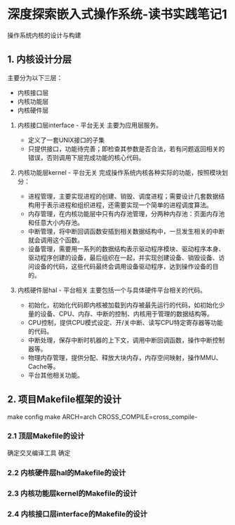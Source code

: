 # 深度探索嵌入式操作系统-读书实践笔记1
操作系统内核的设计与构建

## 1. 内核设计分层
主要分为以下三层：
- 内核接口层
- 内核功能层
- 内核硬件层

1. 内核接口层interface - 平台无关
主要为应用层服务。
	- 定义了一套UNIX接口的子集
	- 只提供接口，功能待完善；即检查其参数是否合法，若有问题返回相关的错误，否则调用下层完成功能的核心代码。

2. 内核功能层kernel - 平台无关
完成操作系统内核各种实际的功能，按照模块划分：
	- 进程管理，主要实现进程的创建、销毁、调度进程；需要设计几套数据结构用于表示进程和组织进程，还需要实现一个简单的进程调度算法。
	- 内存管理，在内核功能层中只有内存池管理，分两种内存池：页面内存池和任意大小内存池。
	- 中断管理，将中断回调函数安插到相关数据结构中，一旦发生相关的中断就会调用这个函数。
	- 设备管理，需要用一系列的数据结构表示驱动程序模块、驱动程序本身、驱动程序创建的设备，最后组织在一起，并实现创建设备、销毁设备、访问设备的代码，这些代码最终会调用设备驱动程序，达到操作设备的目的。

3. 内核硬件层hal - 平台相关
主要包括一个与具体硬件平台相关的代码。
	- 初始化，初始化代码即内核被加载到内存被最先运行的代码，如初始化少量的设备、CPU、内存、中断的控制、内核用于管理的数据结构等。
	- CPU控制，提供CPU模式设定、开/关中断、读写CPU特定寄存器等功能的代码。
	- 中断处理，保存中断时机器的上下文，调用中断回调函数，操作中断控制器等。
	- 物理内存管理，提供分配、释放大块内存，内存空间映射，操作MMU、Cache等。
	- 平台其他相关功能。

## 2. 项目Makefile框架的设计

make config
make ARCH=arch CROSS_COMPILE=cross_compile-


### 2.1 顶层Makefile的设计
确定交叉编译工具
确定


### 2.2 内核硬件层hal的Makefile的设计



### 2.3 内核功能层kernel的Makefile的设计



### 2.4 内核接口层interface的Makefile的设计



